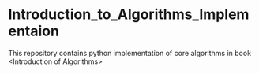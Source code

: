 # Introduction_to_Algorithms_Implementaion
This repository contains python implementation of core algorithms in book &lt;Introduction of  Algorithms>
